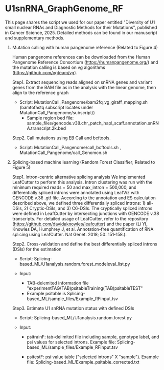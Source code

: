 # U1snRNA_GraphGenome_RF

This page shares the script we used for our paper entitled "Diversity of U1 small nuclear RNAs and Diagnostic Methods for their Mutations", published in Cancer Science, 2025. Detailed methods can be found in our manuscript and supplementary methods.

1. Mutation calling with human pangenome reference (Related to Figure 4)

   Human pangenome references can be downloaded from the Human Pangenome Reference Consortium (https://humanpangenome.org/) and the mutation calling is based on vg algorithms (https://github.com/vgteam/vg).

   Step1. Extract sequencing reads aligned on snRNA genes and variant genes from the BAM file as in the analysis with the linear genome, then align to the reference graph

      - Script: MutationCall_Pangenome/bam2fq_vg_giraff_mapping.sh (bamtofastq subscript locates under MutationCall_Pangenome/subscript/)
         - Sample region bed file: sample_files/gencode.v38.chr_patch_hapl_scaff.annotation.snRNA.transcript.2k.bed

   Step2. Call mutations using EB Call and bcftools.

      - Script: MutationCall_Pangenome/call_bcftools.sh , MutationCall_Pangenome/call_Genomon.sh

3. Splicing-based machine learning (Random Forest Classifier; Related to Figure 5)

   Step1. Intron-centric alternative splicing analysis
     We implemented LeafCutter to perform this analysis.
     Intron clustering was run with the minimum required reads = 50 and max_intron = 500,000, and differentially spliced introns were annotated using LeafViz with GENCODE v.38 .gtf file. According to the annotation and ES calculation described above, we defined three differentially spliced introns: 1) all-DSIs, 2) Cryptic-DSIs, and 3) C6-DSIs. The cryptically spliced introns were defined in LeafCutter by intersecting junctions with GENCODE v.38 transcripts.
     For detailed usage of LeafCutter, refer to the repository (https://github.com/davidaknowles/leafcutter) and the paper (Li YI, Knowles DA, Humphrey J, et al. Annotation-free quantification of RNA splicing
using LeafCutter. Nat Genet. 2018; 50: 151-158.).

   Step2. Cross-validation and define the best differentially spliced introns (DSIs) for the estimation 

      - Script: Splicing-based_ML/U1analysis.random.forest_modeleval_list.py

      - Input:
        - TAB-delemited information file "experimentTAG(TAB)psitableTraining(TAB)psitableTEST"
        - Example psitable is Splicing-based_ML/sample_files/Example_RFinput.tsv
   
   Step3. Estimate U1 snRNA mutation status with defined DSIs

      - Script: Splicing-based_ML/U1analysis.random.forest.py
   
      - Input:

         - psitrainF: tab-delimited file including sample, genotype label, and psi values for selected introns. Example file: Splicing-based_ML/sample_files/Example_RFinput.tsv

         - psitestF: psi value table ("selected introns" X "sample"). Example file: Splicing-based_ML/Example_psitable_corrected.txt
 
      
